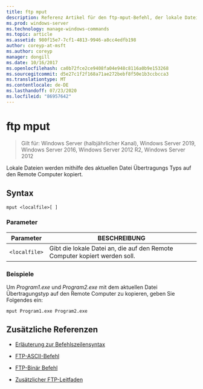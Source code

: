 ```yaml
---
title: ftp mput
description: Referenz Artikel für den ftp-mput-Befehl, der lokale Dateien mithilfe des aktuellen Datei Übertragungs Typs auf den Remote Computer kopiert.
ms.prod: windows-server
ms.technology: manage-windows-commands
ms.topic: article
ms.assetid: 980f15e7-7cf1-4813-9946-a8cc4edfb198
author: coreyp-at-msft
ms.author: coreyp
manager: dongill
ms.date: 10/16/2017
ms.openlocfilehash: ca0b72fce2ce9408fa04e948c8116a0b9e153268
ms.sourcegitcommit: d5e27c1f2f168a71ae272bebf8f50e1b3ccbcca3
ms.translationtype: MT
ms.contentlocale: de-DE
ms.lasthandoff: 07/23/2020
ms.locfileid: "86957642"
---
```

# <a name="ftp-mput"></a>ftp mput

> Gilt für: Windows Server (halbjährlicher Kanal), Windows Server 2019, Windows Server 2016, Windows Server 2012 R2, Windows Server 2012

Lokale Dateien werden mithilfe des aktuellen Datei Übertragungs Typs auf den Remote Computer kopiert.

## <a name="syntax"></a>Syntax

```
mput <localfile>[ ]
```

### <a name="parameters"></a>Parameter

| Parameter | BESCHREIBUNG |
| --------- | ----------- |
| `<localfile>` | Gibt die lokale Datei an, die auf den Remote Computer kopiert werden soll. |

### <a name="examples"></a>Beispiele

Um *Program1.exe* und *Program2.exe* mit dem aktuellen Datei Übertragungstyp auf den Remote Computer zu kopieren, geben Sie Folgendes ein:

```
mput Program1.exe Program2.exe
```

## <a name="additional-references"></a>Zusätzliche Referenzen

- [Erläuterung zur Befehlszeilensyntax](command-line-syntax-key.md)

- [FTP-ASCII-Befehl](ftp-ascii.md)

- [FTP-Binär Befehl](ftp-binary.md)

- [Zusätzlicher FTP-Leitfaden](/previous-versions/orphan-topics/ws.10/cc756013(v=ws.10))
